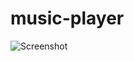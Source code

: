 # music-player

![Screenshot]([https://github.com/user-attachments/assets/xxxxxxx](https://github.com/IvyPear/music-player/blob/main/Screenshot%202025-10-22%20214527.png))
